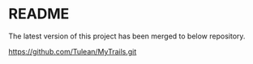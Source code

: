 # README

The latest version of this project has been merged to below repository.

https://github.com/Tulean/MyTrails.git
